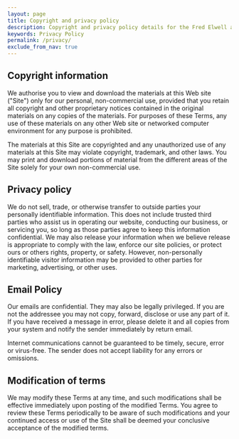 ```yaml
---
layout: page
title: Copyright and privacy policy
description: Copyright and privacy policy details for the Fred Elwell autobiography website
keywords: Privacy Policy
permalink: /privacy/
exclude_from_nav: true
---
```



## Copyright information
    
We authorise you to view and download the materials at this Web site ("Site") only for our personal, non-commercial use, provided that you retain all copyright and other proprietary notices contained in the original materials on any copies of the materials. For purposes of these Terms, any use of these materials on any other Web site or networked computer environment for any purpose is prohibited.

The materials at this Site are copyrighted and any unauthorized use of any materials at this Site may violate copyright, trademark, and other laws. You may print and download portions of material from the different areas of the Site solely for your own non-commercial use.

## Privacy policy

We do not sell, trade, or otherwise transfer to outside parties your personally identifiable information. This does not include trusted third parties who assist us in operating our website, conducting our business, or servicing you, so long as those parties agree to keep this information confidential. We may also release your information when we believe release is appropriate to comply with the law, enforce our site policies, or protect ours or others rights, property, or safety. However, non-personally identifiable visitor information may be provided to other parties for marketing, advertising, or other uses.
    
## Email Policy

Our emails are confidential. They may also be legally privileged. If you are not the addressee you may not copy, forward, disclose or use any part of it. If you have received a message in error, please delete it and all copies from your system and notify the sender immediately by return email.

Internet communications cannot be guaranteed to be timely, secure, error or virus-free. The sender does not accept liability for any errors or omissions.

## Modification of terms

We may modify these Terms at any time, and such modifications shall be effective immediately upon posting of the modified Terms. You agree to review these Terms periodically to be aware of such modifications and your continued access or use of the Site shall be deemed your conclusive acceptance of the modified terms.